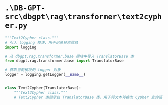 # `.\DB-GPT-src\dbgpt\rag\transformer\text2cypher.py`

```py
"""Text2Cypher class."""
# 引入 logging 模块，用于记录日志信息
import logging

# 从 dbgpt.rag.transformer.base 模块中导入 TranslatorBase 类
from dbgpt.rag.transformer.base import TranslatorBase

# 获取当前模块的 logger 对象
logger = logging.getLogger(__name__)


class Text2Cypher(TranslatorBase):
    """Text2Cypher class."""
    # Text2Cypher 类继承自 TranslatorBase 类，用于将文本转换为 Cypher 查询语句
```